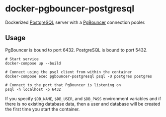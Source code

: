 # docker-pgbouncer-postgresql

Dockerized [PostgreSQL](https://www.postgresql.org/) server with a [PgBouncer](https://pgbouncer.github.io/)
connection pooler.

## Usage

PgBouncer is bound to port 6432. PostgreSQL is bound to port 5432.

```
# Start service
docker-compose up --build

# Connect using the psql client from within the container
docker-compose exec pgbouncer-postgresql psql -U postgres postgres

# Connect to the port that PgBouncer is listening on
psql -h localhost -p 6432
```

If you specify `$DB_NAME`, `$DB_USER`, and `$DB_PASS` environment variables
and if there is no existing database data, then a user and database will be
created the first time you start the container.
